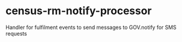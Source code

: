 # census-rm-notify-processor
Handler for fulfilment events to send messages to GOV.notify for SMS requests
